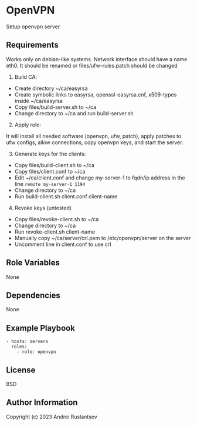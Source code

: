 OpenVPN
=========

Setup openvpn server

Requirements
------------

Works only on debian-like systems. Network interface should have a name eth0. It should be renamed 
or files/ufw-rules.patch should be changed

1. Build CA:

- Create directory ~/ca/easyrsa
- Create symbolic links to easyrsa, openssl-easyrsa.cnf, x509-types inside ~/ca/easyrsa
- Copy files/build-server.sh to ~/ca
- Change directory to ~/ca and run build-server.sh

2. Apply role:

It will install all needed software (openvpn, ufw, patch), apply patches to ufw configs, 
allow connections, copy openvpn keys, and start the server.

3. Generate keys for the clients:

- Copy files/build-client.sh to ~/ca
- Copy files/client.conf to ~/ca
- Edit ~/ca/client.conf and change my-server-1 to fqdn/ip address in the line `remote my-server-1 1194`
- Change directory to ~/ca
- Run build-client.sh client.conf client-name

4. Revoke keys (untested)

- Copy files/revoke-client.sh to ~/ca
- Change directory to ~/ca
- Run revoke-client.sh client-name
- Manually copy ~/ca/server/crl.pem to /etc/openvpn/server on the server
- Uncomment line in client.conf to use crl

Role Variables
--------------

None

Dependencies
------------

None

Example Playbook
----------------

    - hosts: servers
      roles:
        - role: openvpn

License
-------

BSD

Author Information
------------------

Copyright (c) 2023 Andrei Ruslantsev
